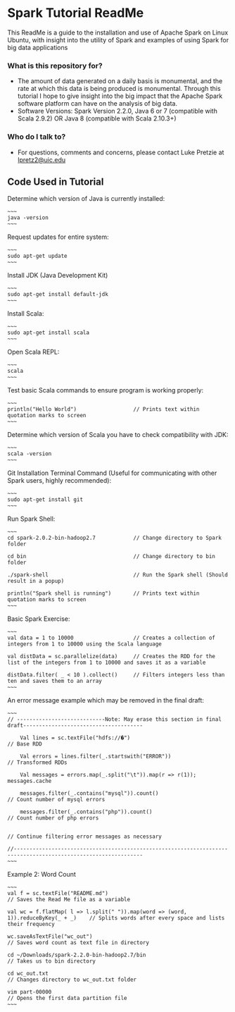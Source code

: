 # Spark Tutorial ReadMe

This ReadMe is a guide to the installation and use of Apache Spark on Linux Ubuntu, with insight into the utility of Spark and examples of using Spark for big data applications

### What is this repository for?

* The amount of data generated on a daily basis is monumental, and the rate at which this data is being produced is monumental. Through this tutorial I hope to give insight into the big impact that the Apache Spark software platform can have on the analysis of big data.
* Software Versions: Spark Version 2.2.0, Java 6 or 7 (compatible with Scala 2.9.2) OR Java 8 (compatible with Scala 2.10.3+)

### Who do I talk to? ###

* For questions, comments and concerns, please contact Luke Pretzie at lpretz2@uic.edu

## Code Used in Tutorial ##

Determine which version of Java is currently installed:
```
~~~
java -version    
~~~
```
Request updates for entire system:
```
~~~
sudo apt-get update  
~~~
```
Install JDK (Java Development Kit)
```
~~~
sudo apt-get install default-jdk    
~~~
```
Install Scala:
```
~~~
sudo apt-get install scala      
~~~
```
Open Scala REPL:
```
~~~
scala    
~~~
```
Test basic Scala commands to ensure program is working properly:
```
~~~
println("Hello World")                  // Prints text within quotation marks to screen
~~~
```

Determine which version of Scala you have to check compatibility with JDK:
```
~~~
scala -version
~~~
```

Git Installation Terminal Command (Useful for communicating with other Spark users, highly recommended):
```
~~~
sudo apt-get install git       
~~~
```

Run Spark Shell:
```
~~~
cd spark-2.0.2-bin-hadoop2.7            // Change directory to Spark folder

cd bin                                  // Change directory to bin folder

./spark-shell                           // Run the Spark shell (Should result in a popup)

println("Spark shell is running")       // Prints text within quotation marks to screen
~~~
```

Basic Spark Exercise:
```
~~~
val data = 1 to 10000                   // Creates a collection of integers from 1 to 10000 using the Scala language

val distData = sc.parallelize(data)     // Creates the RDD for the list of the integers from 1 to 10000 and saves it as a variable

distData.filter( _ < 10 ).collect()     // Filters integers less than ten and saves them to an array
~~~
```
An error message example which may be removed in the final draft:
```
~~~
// ----------------------------Note: May erase this section in final draft--------------------------------------

    Val lines = sc.textFile("hdfs://�")                                     // Base RDD                                        

    Val errors = lines.filter(_.startswith("ERROR"))                        // Transformed RDDs

    Val messages = errors.map(_.split("\t")).map(r => r(1)); messages.cache 

    messages.filter(_.contains("mysql")).count()                            // Count number of mysql errors

    messages.filter(_.contains("php")).count()                              // Count number of php errors

                                                                            // Continue filtering error messages as necessary

//---------------------------------------------------------------------------------------------------------------
~~~
```
Example 2: Word Count
```
~~~
val f = sc.textFile("README.md")                                                    // Saves the Read Me file as a variable

val wc = f.flatMap( l => l.split(" ")).map(word => (word, 1)).reduceByKey(_ + _)    // Splits words after every space and lists their frequency

wc.saveAsTextFile("wc_out")                                                         // Saves word count as text file in directory

cd ~/Downloads/spark-2.2.0-bin-hadoop2.7/bin                                        // Takes us to bin directory

cd wc_out.txt                                                                       // Changes directory to wc_out.txt folder

vim part-00000                                                                      // Opens the first data partition file
~~~
```
